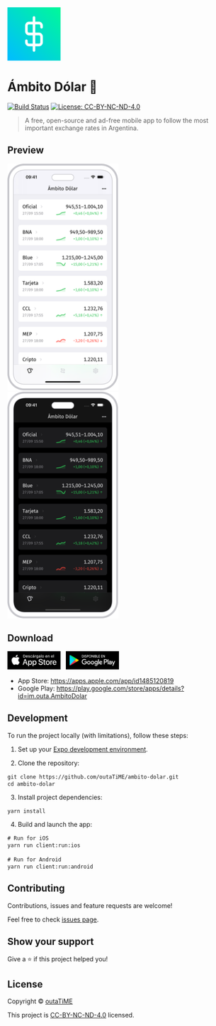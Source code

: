 <img width="120" src="packages/client/assets/icon.png">

# Ámbito Dólar 💸

[![Build Status](https://img.shields.io/github/actions/workflow/status/outaTiME/ambito-dolar/main.yml?branch=master)](https://github.com/outaTiME/ambito-dolar/actions/workflows/main.yml)
[![License: CC-BY-NC-ND-4.0](https://img.shields.io/badge/license-CC--BY--NC--ND--4.0-yellow)](https://creativecommons.org/licenses/by-nc-nd/4.0)

> A free, open-source and ad-free mobile app to follow the most important exchange rates in Argentina.


## Preview

<p>
  <img width="250" src="packages/website/static/images/iphone.png">
  &nbsp;
  <img width="250" src="packages/website/static/images/iphone-dark.png">
</p>

## Download

<p>
  <a href="https://apps.apple.com/app/id1485120819"><img width="120" src="packages/website/static/images/app-store.png"></a>
  &nbsp;
  <a href="https://play.google.com/store/apps/details?id=im.outa.AmbitoDolar"><img width="120" src="packages/website/static/images/play-store.png"></a>
</p>

- App Store: https://apps.apple.com/app/id1485120819
- Google Play: https://play.google.com/store/apps/details?id=im.outa.AmbitoDolar

## Development

To run the project locally (with limitations), follow these steps:

1. Set up your [Expo development environment](https://docs.expo.dev/guides/local-app-development/).

2. Clone the repository:

```shell
git clone https://github.com/outaTiME/ambito-dolar.git
cd ambito-dolar
```

3. Install project dependencies:

```shell
yarn install
```

4. Build and launch the app:

```shell
# Run for iOS
yarn run client:run:ios

# Run for Android
yarn run client:run:android
```

## Contributing

Contributions, issues and feature requests are welcome!

Feel free to check [issues page](https://github.com/outaTiME/ambito-dolar/issues).

## Show your support

Give a ⭐️ if this project helped you!

## License

Copyright © [outaTiME](https://outa.im)

This project is [CC-BY-NC-ND-4.0](https://creativecommons.org/licenses/by-nc-nd/4.0) licensed.
